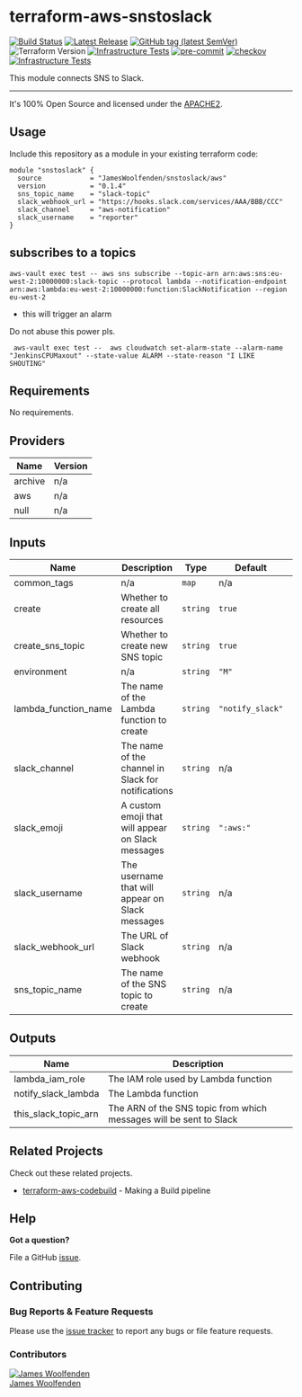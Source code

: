 # terraform-aws-snstoslack

[![Build Status](https://github.com/JamesWoolfenden/terraform-aws-snstoslack/workflows/Verify%20and%20Bump/badge.svg?branch=master)](https://github.com/JamesWoolfenden/terraform-aws-snstoslack)
[![Latest Release](https://img.shields.io/github/release/JamesWoolfenden/terraform-aws-snstoslack.svg)](https://github.com/JamesWoolfenden/terraform-aws-snstoslack/releases/latest)
[![GitHub tag (latest SemVer)](https://img.shields.io/github/tag/JamesWoolfenden/terraform-aws-snstoslack.svg?label=latest)](https://github.com/JamesWoolfenden/terraform-aws-snstoslack/releases/latest)
![Terraform Version](https://img.shields.io/badge/tf-%3E%3D0.14.0-blue.svg)
[![Infrastructure Tests](https://www.bridgecrew.cloud/badges/github/JamesWoolfenden/terraform-aws-snstoslack/cis_aws)](https://www.bridgecrew.cloud/link/badge?vcs=github&fullRepo=JamesWoolfenden%2Fterraform-aws-snstoslack&benchmark=CIS+AWS+V1.2)
[![pre-commit](https://img.shields.io/badge/pre--commit-enabled-brightgreen?logo=pre-commit&logoColor=white)](https://github.com/pre-commit/pre-commit)
[![checkov](https://img.shields.io/badge/checkov-verified-brightgreen)](https://www.checkov.io/)
[![Infrastructure Tests](https://www.bridgecrew.cloud/badges/github/jameswoolfenden/terraform-aws-snstoslack/general)](https://www.bridgecrew.cloud/link/badge?vcs=github&fullRepo=JamesWoolfenden%2Fterraform-aws-snstoslack&benchmark=INFRASTRUCTURE+SECURITY)

This module connects SNS to Slack.

---

It's 100% Open Source and licensed under the [APACHE2](LICENSE).

## Usage

Include this repository as a module in your existing terraform code:

```hcl
module "snstoslack" {
  source            = "JamesWoolfenden/snstoslack/aws"
  version           = "0.1.4"
  sns_topic_name    = "slack-topic"
  slack_webhook_url = "https://hooks.slack.com/services/AAA/BBB/CCC"
  slack_channel     = "aws-notification"
  slack_username    = "reporter"
}
```

## subscribes to a topics

```cli
aws-vault exec test -- aws sns subscribe --topic-arn arn:aws:sns:eu-west-2:10000000:slack-topic --protocol lambda --notification-endpoint arn:aws:lambda:eu-west-2:10000000:function:SlackNotification --region eu-west-2
```

- this will trigger an alarm

Do not abuse this power pls.

```cli
 aws-vault exec test --  aws cloudwatch set-alarm-state --alarm-name "JenkinsCPUMaxout" --state-value ALARM --state-reason "I LIKE SHOUTING"
```

<!-- BEGINNING OF PRE-COMMIT-TERRAFORM DOCS HOOK -->
## Requirements

No requirements.

## Providers

| Name | Version |
|------|---------|
| archive | n/a |
| aws | n/a |
| null | n/a |

## Inputs

| Name | Description | Type | Default | Required |
|------|-------------|------|---------|:--------:|
| common\_tags | n/a | `map` | n/a | yes |
| create | Whether to create all resources | `string` | `true` | no |
| create\_sns\_topic | Whether to create new SNS topic | `string` | `true` | no |
| environment | n/a | `string` | `"M"` | no |
| lambda\_function\_name | The name of the Lambda function to create | `string` | `"notify_slack"` | no |
| slack\_channel | The name of the channel in Slack for notifications | `string` | n/a | yes |
| slack\_emoji | A custom emoji that will appear on Slack messages | `string` | `":aws:"` | no |
| slack\_username | The username that will appear on Slack messages | `string` | n/a | yes |
| slack\_webhook\_url | The URL of Slack webhook | `string` | n/a | yes |
| sns\_topic\_name | The name of the SNS topic to create | `string` | n/a | yes |

## Outputs

| Name | Description |
|------|-------------|
| lambda\_iam\_role | The IAM role used by Lambda function |
| notify\_slack\_lambda | The Lambda function |
| this\_slack\_topic\_arn | The ARN of the SNS topic from which messages will be sent to Slack |

<!-- END OF PRE-COMMIT-TERRAFORM DOCS HOOK -->

## Related Projects

Check out these related projects.

- [terraform-aws-codebuild](https://github.com/jameswoolfenden/terraform-aws-codebuild) - Making a Build pipeline

## Help

**Got a question?**

File a GitHub [issue](https://github.com/jameswoolfenden/terraform-aws-snstoslack/issues).

## Contributing

### Bug Reports & Feature Requests

Please use the [issue tracker](https://github.com/jameswoolfenden/terraform-aws-snstoslack/issues) to report any bugs or file feature requests.

### Contributors

[![James Woolfenden][jameswoolfenden_avatar]][jameswoolfenden_homepage]<br/>[James Woolfenden][jameswoolfenden_homepage]

[jameswoolfenden_homepage]: https://github.com/jameswoolfenden
[jameswoolfenden_avatar]: https://github.com/jameswoolfenden.png?size=150
[github]: https://github.com/jameswoolfenden
[linkedin]: https://www.linkedin.com/in/jameswoolfenden/
[twitter]: https://twitter.com/JimWoolfenden
[share_twitter]: https://twitter.com/intent/tweet/?text=terraform-aws-snstoslack&url=https://github.com/jameswoolfenden/terraform-aws-snstoslack
[share_linkedin]: https://www.linkedin.com/shareArticle?mini=true&title=terraform-aws-snstoslack&url=https://github.com/jameswoolfenden/terraform-aws-snstoslack
[share_reddit]: https://reddit.com/submit/?url=https://github.com/jameswoolfenden/terraform-aws-snstoslack
[share_facebook]: https://facebook.com/sharer/sharer.php?u=https://github.com/jameswoolfenden/terraform-aws-snstoslack
[share_email]: mailto:?subject=terraform-aws-snstoslack&body=https://github.com/jameswoolfenden/terraform-aws-snstoslack
